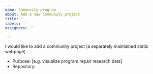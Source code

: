 ```yaml
---
name: Community program
about: Add a new community project
title: ''
labels: ''
assignees: ''

---
```


I would like to add a community project (a separately maintained static webpage). 

- Purpose: [e.g. visualize program repair research data]
- Repository:
